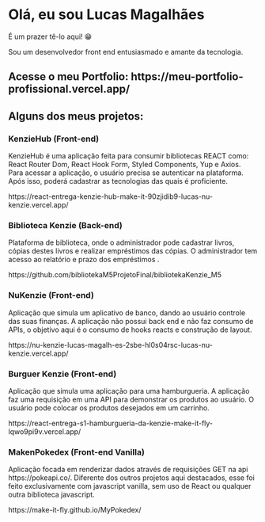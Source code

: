 
<h1> Olá, eu sou Lucas Magalhães </h1>
<p>É um prazer tê-lo aqui! 😁 </p>
<p>Sou um desenvolvedor front end entusiasmado e amante da tecnologia. </p>
<h2>Acesse o meu Portfolio: https://meu-portfolio-profissional.vercel.app/ <h2/>


<h2>Alguns dos meus projetos:</h2>
<h3>KenzieHub (Front-end)</h3>
<p>KenzieHub é uma aplicação feita para consumir bibliotecas REACT como: React Router Dom, React Hook Form, Styled Components, Yup e Axios. Para acessar a aplicação, o usuário precisa se autenticar na plataforma. Após isso, poderá cadastrar as tecnologias das quais é proficiente.</p>
<span>https://react-entrega-kenzie-hub-make-it-90zjidib9-lucas-nu-kenzie.vercel.app/</span>

<h3>Biblioteca Kenzie (Back-end)</h3>
<p>Plataforma  de  biblioteca,  onde  o  administrador  pode  cadastrar  livros,  cópias destes livros e realizar empréstimos das cópias. O administrador tem acesso ao relatório e prazo dos empréstimos .</p>
<span>https://github.com/bibliotekaM5ProjetoFinal/bibliotekaKenzie_M5</span>

<h3>NuKenzie (Front-end)</h3>
<p>Aplicação que simula um aplicativo de banco, dando ao usuário controle das suas finanças. A aplicação não possui back end e não faz consumo de APIs, o objetivo aqui é o consumo de hooks reacts e construção de layout.</p>
<span>https://nu-kenzie-lucas-magalh-es-2sbe-hl0s04rsc-lucas-nu-kenzie.vercel.app/</span>

<h3>Burguer Kenzie (Front-end)</h3>
<p>Aplicação que simula uma aplicação para uma hamburgueria. A aplicação faz uma requisição em uma API para demonstrar os produtos ao usuário. O usuário pode colocar os produtos desejados em um carrinho.</p>
<span>https://react-entrega-s1-hamburgueria-da-kenzie-make-it-fly-lqwo9pi9v.vercel.app/</span>

<h3>MakenPokedex (Front-end Vanilla)</h3>
<p>Aplicação focada em renderizar dados através de requisições GET na api https://pokeapi.co/. Diferente dos outros projetos aqui destacados, esse foi feito exclusivamente com javascript vanilla, sem uso de React ou qualquer outra biblioteca javascript.</p>
<span>https://make-it-fly.github.io/MyPokedex/</span>
<!---
Make-it-fly/Make-it-fly is a ✨ special ✨ repository because its `README.md` (this file) appears on your GitHub profile.
You can click the Preview link to take a look at your changes.
--->
